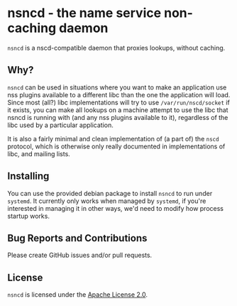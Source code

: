 # nsncd - the name service non-caching daemon

`nsncd` is a nscd-compatible daemon that proxies lookups, without caching.

## Why?

`nsncd` can be used in situations where you want to make an application use nss
plugins available to a different libc than the one the application will load.
Since most (all?) libc implementations will try to use `/var/run/nscd/socket` if
it exists, you can make all lookups on a machine attempt to use the libc that
nsncd is running with (and any nss plugins available to it), regardless of the
libc used by a particular application.

It is also a fairly minimal and clean implementation of (a part of) the `nscd`
protocol, which is otherwise only really documented in implementations of libc,
and mailing lists.

## Installing

You can use the provided debian package to install `nsncd` to run under
`systemd`. It currently only works when managed by `systemd`, if you're
interested in managing it in other ways, we'd need to modify how process startup
works.

## Bug Reports and Contributions

Please create GitHub issues and/or pull requests.

## License

`nsncd` is licensed under the [Apache License 2.0](./LICENSE).